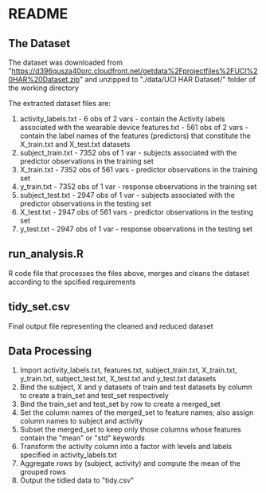 # README
## The Dataset
The dataset was downloaded from "https://d396qusza40orc.cloudfront.net/getdata%2Fprojectfiles%2FUCI%20HAR%20Dataset.zip" and unzipped to "./data/UCI HAR Dataset/" folder of the working directory

The extracted dataset files are:  
1. activity_labels.txt - 6 obs of 2 vars - contain the Activity labels associated with the wearable device
features.txt - 561 obs of 2 vars - contain the label names of the features (predictors) that constitute the X_train.txt and X_test.txt datasets  
2. subject_train.txt - 7352 obs of 1 var - subjects associated with the predictor observations in the training set  
3. X_train.txt - 7352 obs of 561 vars - predictor observations in the training set  
4. y_train.txt - 7352 obs of 1 var - response observations in the training set  
5. subject_test.txt - 2947 obs of 1 var - subjects associated with the predictor observations in the testing set  
6. X_test.txt - 2947 obs of 561 vars - predictor observations in the testing set  
7. y_test.txt - 2947 obs of 1 var - response observations in the testing set  

## run_analysis.R
R code file that processes the files above, merges and cleans the dataset according to the spcified requirements

## tidy_set.csv
Final output file representing the cleaned and reduced dataset

## Data Processing
1. Import activity_labels.txt, features.txt, subject_train.txt, X_train.txt, y_train.txt, subject_test.txt, X_test.txt and y_test.txt datasets  
2. Bind the subject, X and y datasets of train and test datasets by column to create a train_set and test_set respectively  
3. Bind the train_set and test_set by row to create a merged_set  
4. Set the column names of the merged_set to feature names; also assign column names to subject and activity  
5. Subset the merged_set to keep only those columns whose features contain the "mean" or "std" keywords  
6. Transform the activity column into a factor with levels and labels specified in activity_labels.txt  
7. Aggregate rows by (subject, activity) and compute the mean of the grouped rows  
8. Output the tidied data to "tidy.csv"  

